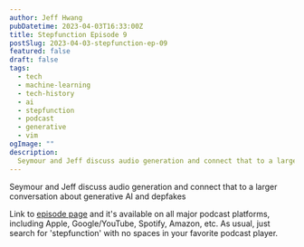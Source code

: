 ```yaml
---
author: Jeff Hwang
pubDatetime: 2023-04-03T16:33:00Z
title: Stepfunction Episode 9 
postSlug: 2023-04-03-stepfunction-ep-09
featured: false
draft: false
tags:
  - tech
  - machine-learning
  - tech-history
  - ai
  - stepfunction
  - podcast
  - generative
  - vim
ogImage: ""
description:
  Seymour and Jeff discuss audio generation and connect that to a larger conversation about generative AI and depfakes.
---
```


Seymour and Jeff discuss audio generation and connect that to a larger conversation about generative AI and depfakes

Link to [episode page](https://www.stepfunction.org/episode-9-have-you-ever-questioned-the-nature-of-your-reality) and it's available on all major podcast platforms, including Apple, Google/YouTube, Spotify, Amazon, etc. As usual, just search for 'stepfunction' with no spaces in your favorite podcast player.
